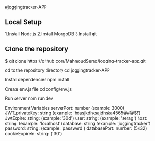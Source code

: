#joggingtracker-APP

Local Setup
--------------
1.Install Node.js
2.Install MongoDB
3.Install git

Clone the repository
----------------------
$ git clone https://github.com/MahmoudSerag/jogging-tracker-app.git

cd to the repository directory
cd joggingtracker-APP

Install dependencies
npm install

Create env.js file
cd config/env.js

Run server
npm run dev

Environment Variables
serverPort: number (example: 3000)
JWT_privateKey: string (example: 'hdasjkdhksajdhska4565@#@$!')
JwtExpire: string: (example: '30d')
user: string: (example: 'serag')
host: string: (example: 'localhost')
database: string (example: 'joggingtracker')
password: string: (example: 'password')
databasePort: number: (5432)
cookieExpireIn: string: ('30')